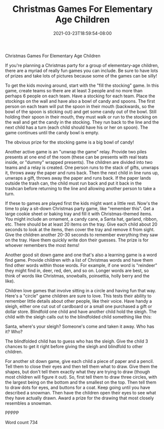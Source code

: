 ﻿---
title: "Christmas Games For Elementary Age Children"
date: 2021-03-23T18:59:54-08:00
description: "Holiday Games & Activities Tips for Web Success"
featured_image: "/images/Holiday Games & Activities.jpg"
tags: ["Holiday Games & Activities"]
---

Christmas Games For Elementary Age Children

If you're planning a Christmas party for a group of elementary-age children, there are a myriad of really fun games you can include. Be sure to have lots of prizes and take lots of pictures because some of the games can be silly!

To get the kids moving around, start with the "fill the stocking" game. In this game, create teams so there are at least 3 people and no more than perhaps 6 people on each team. Have a stocking for each team. Place the stockings on the wall and have also a bowl of candy and spoons. The first person on each team will put the spoon in their mouth (backwards, so the bowl of the spoon is sticking out) and get some candy out of the bowl. Still holding their spoon in their mouth, they must walk or run to the stocking on the wall and get the candy in the stocking. They run back to the line and the next child has a turn (each child should have his or her on spoon). The game continues until the candy bowl is empty.

The obvious prize for the stocking game is a big bowl of candy!

Another active game is an "unwrap the game" relay. Provide two piles presents at one end of the room (these can be presents with real teats inside, or "dummy" wrapped presents). The children are divided into two teams and a relay is created. One person runs to the stack of gifts, unwraps it, throws away the paper and runs back. Then the next child in line runs up, unwraps a gift, throws away the paper and runs back. If the paper lands outside the trash can, the child must run back and put it back in the trashcan before returning to the line and allowing another person to take a turn. 

If these to games are played first the kids might want a little rest. Now's the time to play a sit-down Christmas party game, like "remember this". Get a large cookie sheet or baking tray and fill it with Christmas-themed items. You might include an ornament, a candy cane, a Santa hat, garland, ribbon, etc. There should be at least 20 items on the tray. Give each child about 20 seconds to look at the items, then cover the tray and remove it from sight. Give the children another 20-30 seconds to remember everything they saw on the tray. Have them quickly write don their guesses. The prize is for whoever remembers the most items!

Another good sit down game and one that's also a learning game is a word find game. Provide children with a list of Christmas words and have them find other words within those words. For example, if one word is "reindeer" they might find in, deer, red, den, and so on. Longer words are best, so think of words like Christmas, snowballs, poinsettia, holly berry and the like).

Children love games that involve sitting in a circle and having fun that way. Here's a "circle" game children are sure to love. This tests their ability to remember little details about other people, like their voice. Have handy a sleigh, either one cut out of cardboard or a small one purchased a gift or dollar store.  Blindfold one child and have another child hold the sleigh. The child with the sleigh calls out to the blindfolded child something like this:

Santa, where's your sleigh?
Someone's come and taken it away.
Who has it? Who?

The blindfolded child has to guess who has the sleigh. Give the child 3 chances to get it right before giving the sleigh and blindfold to other children. 

 For another sit down game, give each child a piece of paper and a pencil. Tell them to close their eyes and then tell them what to draw. Give them the shapes, but don't tell them exactly what they are trying to draw (though most children will figure it out). So, first tell them to draw three circles, with the largest being on the bottom and the smallest on the top. Then tell them to draw dots for eyes, and buttons for a coat. Keep going until you have described a snowman. Then have the children open their eyes to see what they have actually drawn. Award a prize for the drawing that most closely resembles a snowman. 

PPPPP

Word count 734







